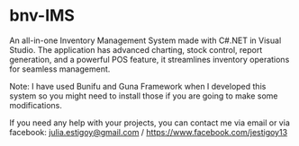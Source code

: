 # bnv-IMS
An all-in-one Inventory Management System made with C#.NET in Visual Studio. The application has advanced charting, stock control, report generation, and a powerful POS feature, it streamlines inventory operations for seamless management.


Note: I have used Bunifu and Guna Framework when I developed this system so you might need to install those if you are going to make some modifications. 

If you need any help with your projects, you can contact me via email or via facebook:
julia.estigoy@gmail.com / https://www.facebook.com/jestigoy13
